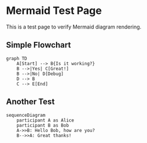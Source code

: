 # Mermaid Test Page

This is a test page to verify Mermaid diagram rendering.

## Simple Flowchart

```mermaid
graph TD
    A[Start] --> B{Is it working?}
    B -->|Yes| C[Great!]
    B -->|No| D[Debug]
    D --> B
    C --> E[End]
```

## Another Test

```mermaid
sequenceDiagram
    participant A as Alice
    participant B as Bob
    A->>B: Hello Bob, how are you?
    B-->>A: Great thanks!
``` 